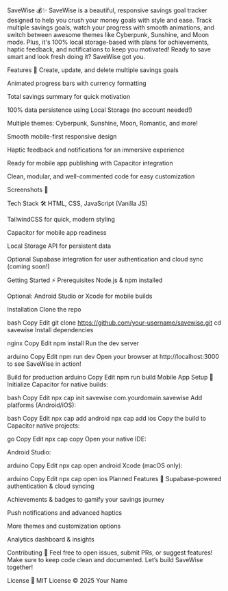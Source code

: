 
SaveWise 💰✨
SaveWise is a beautiful, responsive savings goal tracker designed to help you crush your money goals with style and ease. Track multiple savings goals, watch your progress with smooth animations, and switch between awesome themes like Cyberpunk, Sunshine, and Moon mode. Plus, it's 100% local storage-based with plans for achievements, haptic feedback, and notifications to keep you motivated! Ready to save smart and look fresh doing it? SaveWise got you.

Features 🚀
Create, update, and delete multiple savings goals

Animated progress bars with currency formatting

Total savings summary for quick motivation

100% data persistence using Local Storage (no account needed!)

Multiple themes: Cyberpunk, Sunshine, Moon, Romantic, and more!

Smooth mobile-first responsive design

Haptic feedback and notifications for an immersive experience

Ready for mobile app publishing with Capacitor integration

Clean, modular, and well-commented code for easy customization

Screenshots 📱


Tech Stack 🛠️
HTML, CSS, JavaScript (Vanilla JS)

TailwindCSS for quick, modern styling

Capacitor for mobile app readiness

Local Storage API for persistent data

Optional Supabase integration for user authentication and cloud sync (coming soon!)

Getting Started ⚡
Prerequisites
Node.js & npm installed

Optional: Android Studio or Xcode for mobile builds

Installation
Clone the repo

bash
Copy
Edit
git clone https://github.com/your-username/savewise.git
cd savewise
Install dependencies

nginx
Copy
Edit
npm install
Run the dev server

arduino
Copy
Edit
npm run dev
Open your browser at http://localhost:3000 to see SaveWise in action!

Build for production
arduino
Copy
Edit
npm run build
Mobile App Setup 📲
Initialize Capacitor for native builds:

bash
Copy
Edit
npx cap init savewise com.yourdomain.savewise
Add platforms (Android/iOS):

bash
Copy
Edit
npx cap add android
npx cap add ios
Copy the build to Capacitor native projects:

go
Copy
Edit
npx cap copy
Open your native IDE:

Android Studio:

arduino
Copy
Edit
npx cap open android
Xcode (macOS only):

arduino
Copy
Edit
npx cap open ios
Planned Features 🚧
Supabase-powered authentication & cloud syncing

Achievements & badges to gamify your savings journey

Push notifications and advanced haptics

More themes and customization options

Analytics dashboard & insights

Contributing 🤝
Feel free to open issues, submit PRs, or suggest features! Make sure to keep code clean and documented. Let’s build SaveWise together!

License 📄
MIT License © 2025 Your Name

